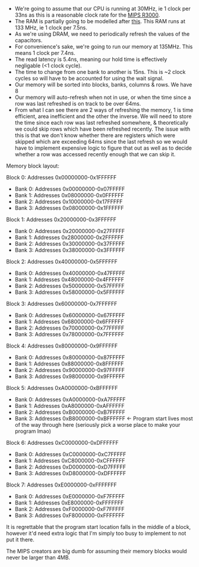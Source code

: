 * We're going to assume that our CPU is running at 30MHz, ie 1 clock per 33ns as this is a reasonable clock rate for the [MIPS R3000](https://cgi.cse.unsw.edu.au/~cs3231/doc/R3000.pdf).
* The RAM is partially going to be modelled after [this](https://faculty-web.msoe.edu/johnsontimoj/EE4980/files4980/SDRAM_Spec.pdf). This RAM runs at 133 MHz, ie 1 clock per 7.5ns.
* As we're using DRAM, we need to periodically refresh the values of the capacitors.
* For convenience's sake, we're going to run our memory at 135MHz. This means 1 clock per 7.4ns.
* The read latency is 5.4ns, meaning our hold time is effectively negligable (<1 clock cycle).
* The time to change from one bank to another is 15ns. This is ~2 clock cycles so will have to be accounted for using the wait signal.
* Our memory will be sorted into blocks, banks, columns & rows. We have 8 
* Our memory will auto-refresh when not in use, or when the time since a row was last refreshed is on track to be over 64ms.
* From what I can see there are 2 ways of refreshing the memory, 1 is time efficient, area inefficient and the other the inverse. We will need to store the time since each row was last refreshed somewhere, & theoretically we could skip rows which have been refreshed recently. The issue with this is that we don't know whether there are registers which were skipped which are exceeding 64ms since the last refresh so we would have to implement expensive logic to figure that out as well as to decide whether a row was accessed recently enough that we can skip it.

Memory block layout:

Block 0: Addresses 0x00000000-0x1FFFFFF  
* Bank 0: Addresses 0x00000000-0x07FFFFF  
* Bank 1: Addresses 0x08000000-0x0FFFFFF  
* Bank 2: Addresses 0x10000000-0x17FFFFF  
* Bank 3: Addresses 0x08000000-0x1FFFFFF  

Block 1: Addresses 0x20000000-0x3FFFFFF  
* Bank 0: Addresses 0x20000000-0x27FFFFF  
* Bank 1: Addresses 0x28000000-0x2FFFFFF  
* Bank 2: Addresses 0x30000000-0x37FFFFF  
* Bank 3: Addresses 0x38000000-0x3FFFFFF  

Block 2: Addresses 0x40000000-0x5FFFFFF  
* Bank 0: Addresses 0x40000000-0x47FFFFF  
* Bank 1: Addresses 0x48000000-0x4FFFFFF  
* Bank 2: Addresses 0x50000000-0x57FFFFF  
* Bank 3: Addresses 0x58000000-0x5FFFFFF  

Block 3: Addresses 0x60000000-0x7FFFFFF  
* Bank 0: Addresses 0x60000000-0x67FFFFF  
* Bank 1: Addresses 0x68000000-0x6FFFFFF  
* Bank 2: Addresses 0x70000000-0x77FFFFF  
* Bank 3: Addresses 0x78000000-0x7FFFFFF  

Block 4: Addresses 0x80000000-0x9FFFFFF  
* Bank 0: Addresses 0x80000000-0x87FFFFF  
* Bank 1: Addresses 0x88000000-0x8FFFFFF  
* Bank 2: Addresses 0x90000000-0x97FFFFF  
* Bank 3: Addresses 0x98000000-0x9FFFFFF  

Block 5: Addresses 0xA0000000-0xBFFFFFF  
* Bank 0: Addresses 0xA0000000-0xA7FFFFF  
* Bank 1: Addresses 0xA8000000-0xAFFFFFF  
* Bank 2: Addresses 0xB0000000-0xB7FFFFF  
* Bank 3: Addresses 0xB8000000-0xBFFFFFF <- Program start lives most of the way through here (seriously pick a worse place to make your program lmao)  

Block 6: Addresses 0xC0000000-0xDFFFFFF  
* Bank 0: Addresses 0xC0000000-0xC7FFFFF  
* Bank 1: Addresses 0xC8000000-0xCFFFFFF  
* Bank 2: Addresses 0xD0000000-0xD7FFFFF  
* Bank 3: Addresses 0xD8000000-0xDFFFFFF  

Block 7: Addresses 0xE0000000-0xFFFFFFF  
* Bank 0: Addresses 0xE0000000-0xF7FFFFF  
* Bank 1: Addresses 0xE8000000-0xFFFFFFF  
* Bank 2: Addresses 0xF0000000-0xF7FFFFF  
* Bank 3: Addresses 0xF8000000-0xFFFFFFF  


It is regrettable that the program start location falls in the middle of a block, however it'd need extra logic that I'm simply too busy to implement to not put it there.

The MIPS creators are big dumb for assuming their memory blocks would never be larger than 4MB.